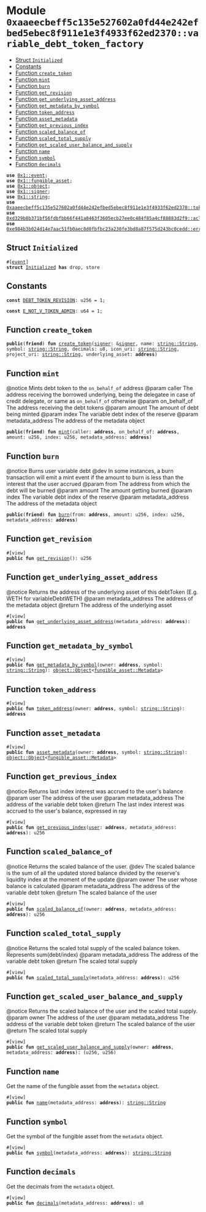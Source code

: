
<a id="0xaaeecbeff5c135e527602a0fd44e242efbed5ebec8f911e1e3f4933f62ed2370_variable_debt_token_factory"></a>

# Module `0xaaeecbeff5c135e527602a0fd44e242efbed5ebec8f911e1e3f4933f62ed2370::variable_debt_token_factory`



-  [Struct `Initialized`](#0xaaeecbeff5c135e527602a0fd44e242efbed5ebec8f911e1e3f4933f62ed2370_variable_debt_token_factory_Initialized)
-  [Constants](#@Constants_0)
-  [Function `create_token`](#0xaaeecbeff5c135e527602a0fd44e242efbed5ebec8f911e1e3f4933f62ed2370_variable_debt_token_factory_create_token)
-  [Function `mint`](#0xaaeecbeff5c135e527602a0fd44e242efbed5ebec8f911e1e3f4933f62ed2370_variable_debt_token_factory_mint)
-  [Function `burn`](#0xaaeecbeff5c135e527602a0fd44e242efbed5ebec8f911e1e3f4933f62ed2370_variable_debt_token_factory_burn)
-  [Function `get_revision`](#0xaaeecbeff5c135e527602a0fd44e242efbed5ebec8f911e1e3f4933f62ed2370_variable_debt_token_factory_get_revision)
-  [Function `get_underlying_asset_address`](#0xaaeecbeff5c135e527602a0fd44e242efbed5ebec8f911e1e3f4933f62ed2370_variable_debt_token_factory_get_underlying_asset_address)
-  [Function `get_metadata_by_symbol`](#0xaaeecbeff5c135e527602a0fd44e242efbed5ebec8f911e1e3f4933f62ed2370_variable_debt_token_factory_get_metadata_by_symbol)
-  [Function `token_address`](#0xaaeecbeff5c135e527602a0fd44e242efbed5ebec8f911e1e3f4933f62ed2370_variable_debt_token_factory_token_address)
-  [Function `asset_metadata`](#0xaaeecbeff5c135e527602a0fd44e242efbed5ebec8f911e1e3f4933f62ed2370_variable_debt_token_factory_asset_metadata)
-  [Function `get_previous_index`](#0xaaeecbeff5c135e527602a0fd44e242efbed5ebec8f911e1e3f4933f62ed2370_variable_debt_token_factory_get_previous_index)
-  [Function `scaled_balance_of`](#0xaaeecbeff5c135e527602a0fd44e242efbed5ebec8f911e1e3f4933f62ed2370_variable_debt_token_factory_scaled_balance_of)
-  [Function `scaled_total_supply`](#0xaaeecbeff5c135e527602a0fd44e242efbed5ebec8f911e1e3f4933f62ed2370_variable_debt_token_factory_scaled_total_supply)
-  [Function `get_scaled_user_balance_and_supply`](#0xaaeecbeff5c135e527602a0fd44e242efbed5ebec8f911e1e3f4933f62ed2370_variable_debt_token_factory_get_scaled_user_balance_and_supply)
-  [Function `name`](#0xaaeecbeff5c135e527602a0fd44e242efbed5ebec8f911e1e3f4933f62ed2370_variable_debt_token_factory_name)
-  [Function `symbol`](#0xaaeecbeff5c135e527602a0fd44e242efbed5ebec8f911e1e3f4933f62ed2370_variable_debt_token_factory_symbol)
-  [Function `decimals`](#0xaaeecbeff5c135e527602a0fd44e242efbed5ebec8f911e1e3f4933f62ed2370_variable_debt_token_factory_decimals)


<pre><code><b>use</b> <a href="">0x1::event</a>;
<b>use</b> <a href="">0x1::fungible_asset</a>;
<b>use</b> <a href="">0x1::object</a>;
<b>use</b> <a href="">0x1::signer</a>;
<b>use</b> <a href="">0x1::string</a>;
<b>use</b> <a href="token_base.md#0xaaeecbeff5c135e527602a0fd44e242efbed5ebec8f911e1e3f4933f62ed2370_token_base">0xaaeecbeff5c135e527602a0fd44e242efbed5ebec8f911e1e3f4933f62ed2370::token_base</a>;
<b>use</b> <a href="../aave-acl/doc/acl_manage.md#0xd329b8b371bf56fdbfbb66f441a8463f3605ecb27ee0c484f85a4cf88883d2f9_acl_manage">0xd329b8b371bf56fdbfbb66f441a8463f3605ecb27ee0c484f85a4cf88883d2f9::acl_manage</a>;
<b>use</b> <a href="../aave-config/doc/error_config.md#0xe984b3b024d14e7aac51fb0aec8d0fbfbc23a230fe3bd8a87f575d243bc0cedd_error">0xe984b3b024d14e7aac51fb0aec8d0fbfbc23a230fe3bd8a87f575d243bc0cedd::error</a>;
</code></pre>



<a id="0xaaeecbeff5c135e527602a0fd44e242efbed5ebec8f911e1e3f4933f62ed2370_variable_debt_token_factory_Initialized"></a>

## Struct `Initialized`



<pre><code>#[<a href="">event</a>]
<b>struct</b> <a href="variable_debt_token_factory.md#0xaaeecbeff5c135e527602a0fd44e242efbed5ebec8f911e1e3f4933f62ed2370_variable_debt_token_factory_Initialized">Initialized</a> <b>has</b> drop, store
</code></pre>



<a id="@Constants_0"></a>

## Constants


<a id="0xaaeecbeff5c135e527602a0fd44e242efbed5ebec8f911e1e3f4933f62ed2370_variable_debt_token_factory_DEBT_TOKEN_REVISION"></a>



<pre><code><b>const</b> <a href="variable_debt_token_factory.md#0xaaeecbeff5c135e527602a0fd44e242efbed5ebec8f911e1e3f4933f62ed2370_variable_debt_token_factory_DEBT_TOKEN_REVISION">DEBT_TOKEN_REVISION</a>: u256 = 1;
</code></pre>



<a id="0xaaeecbeff5c135e527602a0fd44e242efbed5ebec8f911e1e3f4933f62ed2370_variable_debt_token_factory_E_NOT_V_TOKEN_ADMIN"></a>



<pre><code><b>const</b> <a href="variable_debt_token_factory.md#0xaaeecbeff5c135e527602a0fd44e242efbed5ebec8f911e1e3f4933f62ed2370_variable_debt_token_factory_E_NOT_V_TOKEN_ADMIN">E_NOT_V_TOKEN_ADMIN</a>: u64 = 1;
</code></pre>



<a id="0xaaeecbeff5c135e527602a0fd44e242efbed5ebec8f911e1e3f4933f62ed2370_variable_debt_token_factory_create_token"></a>

## Function `create_token`



<pre><code><b>public</b>(<b>friend</b>) <b>fun</b> <a href="variable_debt_token_factory.md#0xaaeecbeff5c135e527602a0fd44e242efbed5ebec8f911e1e3f4933f62ed2370_variable_debt_token_factory_create_token">create_token</a>(<a href="">signer</a>: &<a href="">signer</a>, name: <a href="_String">string::String</a>, symbol: <a href="_String">string::String</a>, decimals: u8, icon_uri: <a href="_String">string::String</a>, project_uri: <a href="_String">string::String</a>, underlying_asset: <b>address</b>)
</code></pre>



<a id="0xaaeecbeff5c135e527602a0fd44e242efbed5ebec8f911e1e3f4933f62ed2370_variable_debt_token_factory_mint"></a>

## Function `mint`

@notice Mints debt token to the <code>on_behalf_of</code> address
@param caller The address receiving the borrowed underlying, being the delegatee in case
of credit delegate, or same as <code>on_behalf_of</code> otherwise
@param on_behalf_of The address receiving the debt tokens
@param amount The amount of debt being minted
@param index The variable debt index of the reserve
@param metadata_address The address of the metadata object


<pre><code><b>public</b>(<b>friend</b>) <b>fun</b> <a href="variable_debt_token_factory.md#0xaaeecbeff5c135e527602a0fd44e242efbed5ebec8f911e1e3f4933f62ed2370_variable_debt_token_factory_mint">mint</a>(caller: <b>address</b>, on_behalf_of: <b>address</b>, amount: u256, index: u256, metadata_address: <b>address</b>)
</code></pre>



<a id="0xaaeecbeff5c135e527602a0fd44e242efbed5ebec8f911e1e3f4933f62ed2370_variable_debt_token_factory_burn"></a>

## Function `burn`

@notice Burns user variable debt
@dev In some instances, a burn transaction will emit a mint event
if the amount to burn is less than the interest that the user accrued
@param from The address from which the debt will be burned
@param amount The amount getting burned
@param index The variable debt index of the reserve
@param metadata_address The address of the metadata object


<pre><code><b>public</b>(<b>friend</b>) <b>fun</b> <a href="variable_debt_token_factory.md#0xaaeecbeff5c135e527602a0fd44e242efbed5ebec8f911e1e3f4933f62ed2370_variable_debt_token_factory_burn">burn</a>(from: <b>address</b>, amount: u256, index: u256, metadata_address: <b>address</b>)
</code></pre>



<a id="0xaaeecbeff5c135e527602a0fd44e242efbed5ebec8f911e1e3f4933f62ed2370_variable_debt_token_factory_get_revision"></a>

## Function `get_revision`



<pre><code>#[view]
<b>public</b> <b>fun</b> <a href="variable_debt_token_factory.md#0xaaeecbeff5c135e527602a0fd44e242efbed5ebec8f911e1e3f4933f62ed2370_variable_debt_token_factory_get_revision">get_revision</a>(): u256
</code></pre>



<a id="0xaaeecbeff5c135e527602a0fd44e242efbed5ebec8f911e1e3f4933f62ed2370_variable_debt_token_factory_get_underlying_asset_address"></a>

## Function `get_underlying_asset_address`

@notice Returns the address of the underlying asset of this debtToken (E.g. WETH for variableDebtWETH)
@param metadata_address The address of the metadata object
@return The address of the underlying asset


<pre><code>#[view]
<b>public</b> <b>fun</b> <a href="variable_debt_token_factory.md#0xaaeecbeff5c135e527602a0fd44e242efbed5ebec8f911e1e3f4933f62ed2370_variable_debt_token_factory_get_underlying_asset_address">get_underlying_asset_address</a>(metadata_address: <b>address</b>): <b>address</b>
</code></pre>



<a id="0xaaeecbeff5c135e527602a0fd44e242efbed5ebec8f911e1e3f4933f62ed2370_variable_debt_token_factory_get_metadata_by_symbol"></a>

## Function `get_metadata_by_symbol`



<pre><code>#[view]
<b>public</b> <b>fun</b> <a href="variable_debt_token_factory.md#0xaaeecbeff5c135e527602a0fd44e242efbed5ebec8f911e1e3f4933f62ed2370_variable_debt_token_factory_get_metadata_by_symbol">get_metadata_by_symbol</a>(owner: <b>address</b>, symbol: <a href="_String">string::String</a>): <a href="_Object">object::Object</a>&lt;<a href="_Metadata">fungible_asset::Metadata</a>&gt;
</code></pre>



<a id="0xaaeecbeff5c135e527602a0fd44e242efbed5ebec8f911e1e3f4933f62ed2370_variable_debt_token_factory_token_address"></a>

## Function `token_address`



<pre><code>#[view]
<b>public</b> <b>fun</b> <a href="variable_debt_token_factory.md#0xaaeecbeff5c135e527602a0fd44e242efbed5ebec8f911e1e3f4933f62ed2370_variable_debt_token_factory_token_address">token_address</a>(owner: <b>address</b>, symbol: <a href="_String">string::String</a>): <b>address</b>
</code></pre>



<a id="0xaaeecbeff5c135e527602a0fd44e242efbed5ebec8f911e1e3f4933f62ed2370_variable_debt_token_factory_asset_metadata"></a>

## Function `asset_metadata`



<pre><code>#[view]
<b>public</b> <b>fun</b> <a href="variable_debt_token_factory.md#0xaaeecbeff5c135e527602a0fd44e242efbed5ebec8f911e1e3f4933f62ed2370_variable_debt_token_factory_asset_metadata">asset_metadata</a>(owner: <b>address</b>, symbol: <a href="_String">string::String</a>): <a href="_Object">object::Object</a>&lt;<a href="_Metadata">fungible_asset::Metadata</a>&gt;
</code></pre>



<a id="0xaaeecbeff5c135e527602a0fd44e242efbed5ebec8f911e1e3f4933f62ed2370_variable_debt_token_factory_get_previous_index"></a>

## Function `get_previous_index`

@notice Returns last index interest was accrued to the user's balance
@param user The address of the user
@param metadata_address The address of the variable debt token
@return The last index interest was accrued to the user's balance, expressed in ray


<pre><code>#[view]
<b>public</b> <b>fun</b> <a href="variable_debt_token_factory.md#0xaaeecbeff5c135e527602a0fd44e242efbed5ebec8f911e1e3f4933f62ed2370_variable_debt_token_factory_get_previous_index">get_previous_index</a>(<a href="../aave-config/doc/user_config.md#0xe984b3b024d14e7aac51fb0aec8d0fbfbc23a230fe3bd8a87f575d243bc0cedd_user">user</a>: <b>address</b>, metadata_address: <b>address</b>): u256
</code></pre>



<a id="0xaaeecbeff5c135e527602a0fd44e242efbed5ebec8f911e1e3f4933f62ed2370_variable_debt_token_factory_scaled_balance_of"></a>

## Function `scaled_balance_of`

@notice Returns the scaled balance of the user.
@dev The scaled balance is the sum of all the updated stored balance divided by the reserve's liquidity index
at the moment of the update
@param owner The user whose balance is calculated
@param metadata_address The address of the variable debt token
@return The scaled balance of the user


<pre><code>#[view]
<b>public</b> <b>fun</b> <a href="variable_debt_token_factory.md#0xaaeecbeff5c135e527602a0fd44e242efbed5ebec8f911e1e3f4933f62ed2370_variable_debt_token_factory_scaled_balance_of">scaled_balance_of</a>(owner: <b>address</b>, metadata_address: <b>address</b>): u256
</code></pre>



<a id="0xaaeecbeff5c135e527602a0fd44e242efbed5ebec8f911e1e3f4933f62ed2370_variable_debt_token_factory_scaled_total_supply"></a>

## Function `scaled_total_supply`

@notice Returns the scaled total supply of the scaled balance token. Represents sum(debt/index)
@param metadata_address The address of the variable debt token
@return The scaled total supply


<pre><code>#[view]
<b>public</b> <b>fun</b> <a href="variable_debt_token_factory.md#0xaaeecbeff5c135e527602a0fd44e242efbed5ebec8f911e1e3f4933f62ed2370_variable_debt_token_factory_scaled_total_supply">scaled_total_supply</a>(metadata_address: <b>address</b>): u256
</code></pre>



<a id="0xaaeecbeff5c135e527602a0fd44e242efbed5ebec8f911e1e3f4933f62ed2370_variable_debt_token_factory_get_scaled_user_balance_and_supply"></a>

## Function `get_scaled_user_balance_and_supply`

@notice Returns the scaled balance of the user and the scaled total supply.
@param owner The address of the user
@param metadata_address The address of the variable debt token
@return The scaled balance of the user
@return The scaled total supply


<pre><code>#[view]
<b>public</b> <b>fun</b> <a href="variable_debt_token_factory.md#0xaaeecbeff5c135e527602a0fd44e242efbed5ebec8f911e1e3f4933f62ed2370_variable_debt_token_factory_get_scaled_user_balance_and_supply">get_scaled_user_balance_and_supply</a>(owner: <b>address</b>, metadata_address: <b>address</b>): (u256, u256)
</code></pre>



<a id="0xaaeecbeff5c135e527602a0fd44e242efbed5ebec8f911e1e3f4933f62ed2370_variable_debt_token_factory_name"></a>

## Function `name`

Get the name of the fungible asset from the <code>metadata</code> object.


<pre><code>#[view]
<b>public</b> <b>fun</b> <a href="variable_debt_token_factory.md#0xaaeecbeff5c135e527602a0fd44e242efbed5ebec8f911e1e3f4933f62ed2370_variable_debt_token_factory_name">name</a>(metadata_address: <b>address</b>): <a href="_String">string::String</a>
</code></pre>



<a id="0xaaeecbeff5c135e527602a0fd44e242efbed5ebec8f911e1e3f4933f62ed2370_variable_debt_token_factory_symbol"></a>

## Function `symbol`

Get the symbol of the fungible asset from the <code>metadata</code> object.


<pre><code>#[view]
<b>public</b> <b>fun</b> <a href="variable_debt_token_factory.md#0xaaeecbeff5c135e527602a0fd44e242efbed5ebec8f911e1e3f4933f62ed2370_variable_debt_token_factory_symbol">symbol</a>(metadata_address: <b>address</b>): <a href="_String">string::String</a>
</code></pre>



<a id="0xaaeecbeff5c135e527602a0fd44e242efbed5ebec8f911e1e3f4933f62ed2370_variable_debt_token_factory_decimals"></a>

## Function `decimals`

Get the decimals from the <code>metadata</code> object.


<pre><code>#[view]
<b>public</b> <b>fun</b> <a href="variable_debt_token_factory.md#0xaaeecbeff5c135e527602a0fd44e242efbed5ebec8f911e1e3f4933f62ed2370_variable_debt_token_factory_decimals">decimals</a>(metadata_address: <b>address</b>): u8
</code></pre>
